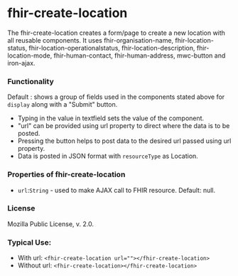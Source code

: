 # fhir-create-location

The fhir-create-location creates a form/page to create a new location with all reusable components. It uses 
 fhir-organisation-name, fhir-location-status, fhir-location-operationalstatus, fhir-location-description,
 fhir-location-mode, fhir-human-contact, fhir-human-address, mwc-button and iron-ajax.

### Functionality
  Default : shows a group of fields used in the components stated above for `display` along with a "Submit" button. 
 * Typing in the value in textfield sets the value of the component.
 * "url" can be provided using url property to direct where the data is to be posted.
* Pressing the button helps to post data to the desired url passed using url property.
* Data is posted in JSON format with `resourceType` as Location.
### Properties of fhir-create-location
 * `url`:`String` - used to make AJAX call to FHIR resource. Default: null.
 ### License
 Mozilla Public License, v. 2.0.
 
 ### Typical Use:
 * With url:
 `<fhir-create-location url=""></fhir-create-location>`
 * Without url:
  `<fhir-create-location></fhir-create-location>`
